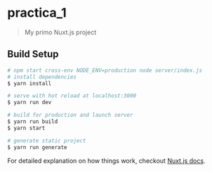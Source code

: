 # practica_1

> My primo Nuxt.js project

## Build Setup

``` bash
# npm start cross-env NODE_ENV=production node server/index.js
# install dependencies
$ yarn install

# serve with hot reload at localhost:3000
$ yarn run dev

# build for production and launch server
$ yarn run build
$ yarn start

# generate static project
$ yarn run generate
```

For detailed explanation on how things work, checkout [Nuxt.js docs](https://nuxtjs.org).
